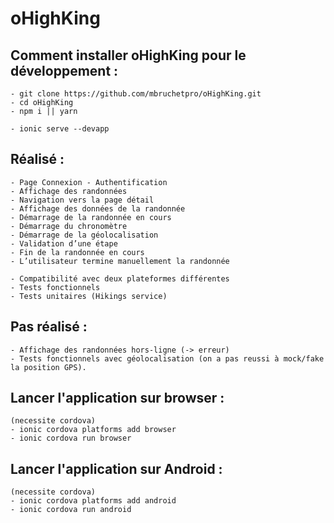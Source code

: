 # oHighKing

## Comment installer oHighKing pour le développement : 
    - git clone https://github.com/mbruchetpro/oHighKing.git
    - cd oHighKing
    - npm i || yarn
    
    - ionic serve --devapp

## Réalisé :
    - Page Connexion - Authentification
    - Affichage des randonnées
    - Navigation vers la page détail
    - Affichage des données de la randonnée
    - Démarrage de la randonnée en cours
    - Démarrage du chronomètre
    - Démarrage de la géolocalisation
    - Validation d’une étape
    - Fin de la randonnée en cours
    - L’utilisateur termine manuellement la randonnée
    
    - Compatibilité avec deux plateformes différentes
    - Tests fonctionnels
    - Tests unitaires (Hikings service)
    
## Pas réalisé :
    - Affichage des randonnées hors-ligne (-> erreur)
    - Tests fonctionnels avec géolocalisation (on a pas reussi à mock/fake la position GPS).
    
## Lancer l'application sur browser :
    (necessite cordova)
    - ionic cordova platforms add browser
    - ionic cordova run browser
    
## Lancer l'application sur Android :
    (necessite cordova)
    - ionic cordova platforms add android
    - ionic cordova run android

